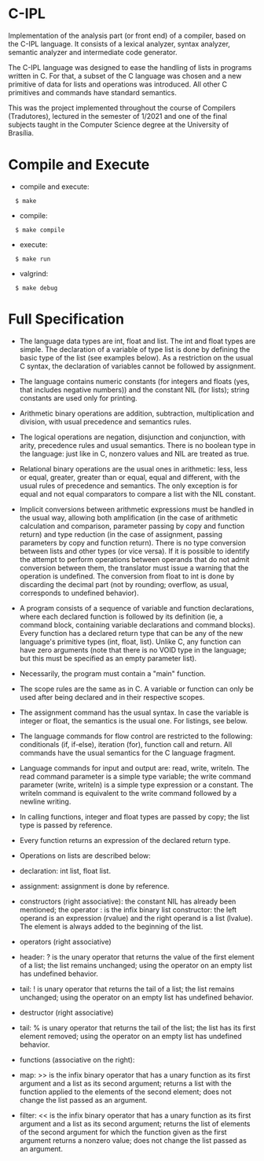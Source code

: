 # C-IPL
Implementation of the analysis part (or front end) of a compiler, based on the C-IPL language. It consists of a lexical analyzer, syntax analyzer, semantic analyzer and intermediate code generator.

The C-IPL language was designed to ease the handling of lists in programs written in C. For that, a subset of the C language was chosen and a new primitive of data for lists and operations was introduced. All other C primitives and commands have standard semantics. 

This was the project implemented throughout the course of Compilers (Tradutores), lectured in the semester of 1/2021 and one of the final subjects taught in the Computer Science degree at the University of Brasília.

# Compile and Execute
- compile and execute:
```
  $ make
```
- compile:
```
  $ make compile
```
- execute:
```
  $ make run
```
- valgrind:
```
  $ make debug
```
# Full Specification

- The language data types are int, float and list. The int and float types are simple. The declaration of a variable of type list is done by defining the basic type of the list (see examples below). As a restriction on the usual C syntax, the declaration of variables cannot be followed by assignment.

- The language contains numeric constants (for integers and floats (yes, that includes negative numbers)) and the constant NIL (for lists); string constants are used only for printing.

- Arithmetic binary operations are addition, subtraction, multiplication and division, with usual precedence and semantics rules.

- The logical operations are negation, disjunction and conjunction, with arity, precedence rules and usual semantics. There is no boolean type in the language: just like in C, nonzero values ​​and NIL are treated as true.

- Relational binary operations are the usual ones in arithmetic: less, less or equal, greater, greater than or equal, equal and different, with the usual rules of precedence and semantics. The only exception is for equal and not equal comparators to compare a list with the NIL constant. 

- Implicit conversions between arithmetic expressions must be handled in the usual way, allowing both amplification (in the case of arithmetic calculation and comparison, parameter passing by copy and function return) and type reduction (in the case of assignment, passing parameters by copy and function return). There is no type conversion between lists and other types (or vice versa). If it is possible to identify the attempt to perform operations between operands that do not admit conversion between them, the translator must issue a warning that the operation is undefined. The conversion from float to int is done by discarding the decimal part (not by rounding; overflow, as usual, corresponds to undefined behavior).

- A program consists of a sequence of variable and function declarations, where each declared function is followed by its definition (ie, a command block, containing variable declarations and command blocks). Every function has a declared return type that can be any of the new language's primitive types (int, float, list). Unlike C, any function can have zero arguments (note that there is no VOID type in the language; but this must be specified as an empty parameter list).

- Necessarily, the program must contain a "main" function.

- The scope rules are the same as in C. A variable or function can only be used after being declared and in their respective scopes.

- The assignment command has the usual syntax. In case the variable is integer or float, the semantics is the usual one. For listings, see below.

- The language commands for flow control are restricted to the following: conditionals (if, if-else), iteration (for), function call and return. All commands have the usual semantics for the C language fragment.

- Language commands for input and output are: read, write, writeln. The read command parameter is a simple type variable; the write command parameter (write, writeln) is a simple type expression or a constant. The writeln command is equivalent to the write command followed by a newline writing. 

- In calling functions, integer and float types are passed by copy; the list type is passed by reference.

- Every function returns an expression of the declared return type.

- Operations on lists are described below:

- declaration: int list, float list.

- assignment: assignment is done by reference.
- constructors (right associative): the constant NIL has already been mentioned; the operator : is the infix binary list constructor: the left operand is an expression (rvalue) and the right operand is a list (lvalue). The element is always added to the beginning of the list.

- operators (right associative)

- header: ? is the unary operator that returns the value of the first element of a list; the list remains unchanged; using the operator on an empty list has undefined behavior.

- tail: ! is unary operator that returns the tail of a list; the list remains unchanged; using the operator on an empty list has undefined behavior.

- destructor (right associative)

- tail: % is unary operator that returns the tail of the list; the list has its first element removed; using the operator on an empty list has undefined behavior.

- functions (associative on the right):

- map: >> is the infix binary operator that has a unary function as its first argument and a list as its second argument; returns a list with the function applied to the elements of the second element; does not change the list passed as an argument.

- filter: << is the infix binary operator that has a unary function as its first argument and a list as its second argument; returns the list of elements of the second argument for which the function given as the first argument returns a nonzero value; does not change the list passed as an argument. 
